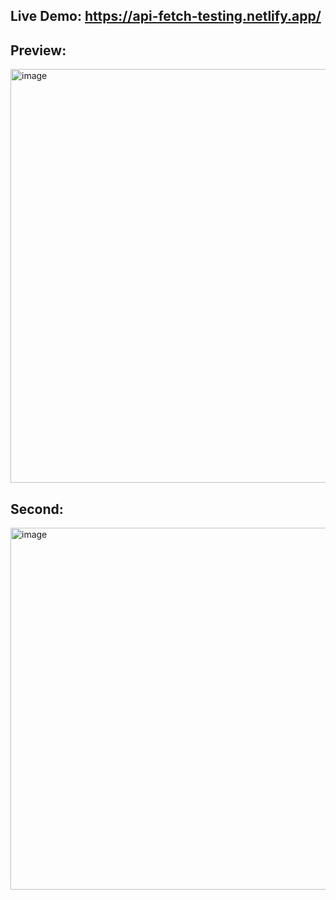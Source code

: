 ## Live Demo: https://api-fetch-testing.netlify.app/


## Preview:
<img width="1171" height="662" alt="image" src="https://github.com/user-attachments/assets/bc1d4d15-88a6-426b-8029-eaa088fa8b5d" />

## Second:
<img width="1182" height="579" alt="image" src="https://github.com/user-attachments/assets/0c5c38c9-87aa-447b-8922-63c37256de96" />

